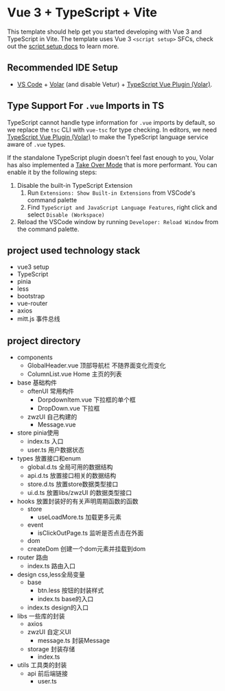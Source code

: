 # Vue 3 + TypeScript + Vite

This template should help get you started developing with Vue 3 and TypeScript in Vite. The template uses Vue 3 `<script setup>` SFCs, check out the [script setup docs](https://v3.vuejs.org/api/sfc-script-setup.html#sfc-script-setup) to learn more.

## Recommended IDE Setup

- [VS Code](https://code.visualstudio.com/) + [Volar](https://marketplace.visualstudio.com/items?itemName=Vue.volar) (and disable Vetur) + [TypeScript Vue Plugin (Volar)](https://marketplace.visualstudio.com/items?itemName=Vue.vscode-typescript-vue-plugin).

## Type Support For `.vue` Imports in TS

TypeScript cannot handle type information for `.vue` imports by default, so we replace the `tsc` CLI with `vue-tsc` for type checking. In editors, we need [TypeScript Vue Plugin (Volar)](https://marketplace.visualstudio.com/items?itemName=Vue.vscode-typescript-vue-plugin) to make the TypeScript language service aware of `.vue` types.

If the standalone TypeScript plugin doesn't feel fast enough to you, Volar has also implemented a [Take Over Mode](https://github.com/johnsoncodehk/volar/discussions/471#discussioncomment-1361669) that is more performant. You can enable it by the following steps:

1. Disable the built-in TypeScript Extension
   1. Run `Extensions: Show Built-in Extensions` from VSCode's command palette
   2. Find `TypeScript and JavaScript Language Features`, right click and select `Disable (Workspace)`
2. Reload the VSCode window by running `Developer: Reload Window` from the command palette.

## project used technology stack
- vue3 setup
- TypeScript
- pinia
- less
- bootstrap
- vue-router
- axios
- mitt.js 事件总线
## project directory
   - components 
     - GlobalHeader.vue 顶部导航栏 不随界面变化而变化
     - ColumnList.vue Home 主页的列表
   - base 基础构件
     - oftenUI 常用构件
       - DorpdownItem.vue 下拉框的单个框
       - DropDown.vue 下拉框 
     - zwzUI 自己构建的
       - Message.vue
   - store pinia使用
     - index.ts 入口
     - user.ts 用户数据状态
   - types 放置接口和enum
     - global.d.ts 全局可用的数据结构
     - api.d.ts 放置接口相关的数据结构
     - store.d.ts 放置store数据类型接口
     - ui.d.ts 放置libs/zwzUI 的数据类型接口
   - hooks 放置封装好的有关声明周期函数的函数
     - store
       - useLoadMore.ts 加载更多元素
     - event
       - isClickOutPage.ts 监听是否点击在外面
     - dom 
     - createDom 创建一个dom元素并挂载到dom
   - router 路由
     - index.ts 路由入口
   - design css,less全局变量
     - base
       - btn.less 按钮的封装样式
       - index.ts base的入口
     - index.ts design的入口
   - libs 一些库的封装
     - axios
     - zwzUI 自定义UI
       - message.ts 封装Message
     - storage 封装存储
       - index.ts
   - utils 工具类的封装
     - api 前后端链接
       - user.ts